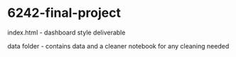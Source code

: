 ﻿# 6242-final-project

index.html - dashboard style deliverable

data folder - contains data and a cleaner notebook for any cleaning needed
